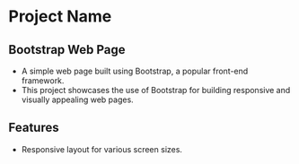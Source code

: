 # Project Name
## Bootstrap Web Page
- A simple web page built using Bootstrap, a popular front-end framework.
- This project showcases the use of Bootstrap for building responsive and visually appealing web pages.

## Features

- Responsive layout for various screen sizes.
